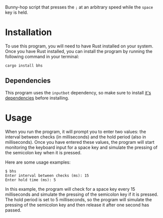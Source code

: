 Bunny-hop script that presses the `;` at an arbitrary speed while the `space` key is held.

# Installation

To use this program, you will need to have Rust installed on your system. Once you have Rust installed, you can install the program by running the following command in
your terminal:

```
cargo install bhs
```

## Dependencies

This program uses the `inputbot` dependency, so make sure to install [it's dependencies](https://github.com/obv-mikhail/InputBot?tab=readme-ov-file#build-dependencies) before installing.

# Usage

When you run the program, it will prompt you to enter two values: the interval between checks (in milliseconds) and the hold period (also in milliseconds). Once you
have entered these values, the program will start monitoring the keyboard input for a space key and simulate the pressing of the semicolon key when it is pressed.

Here are some usage examples:

```
$ bhs
Enter interval between checks (ms): 15
Enter hold time (ms): 5
```

In this example, the program will check for a space key every 15 milliseconds and simulate the pressing of the semicolon key if it is pressed. The hold period is set to 5 milliseconds, so the program will simulate the pressing of the semicolon key and then release it after one second has passed.
